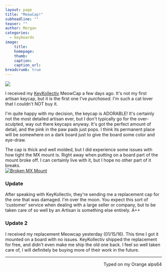 ```yaml
---
layout: page
title: "MeowCap!"
subheadline: ""
teaser: ""
author: Morgan
categories:
  - keyboards
image:
    title:
    homepage:
    thumb:
    caption:
    caption_url:
breadcrumb: true
---
```


![](https://i.imgur.com/S2V93BX.jpg)

I received my [KeyKollectiv](http://keykollectiv.com/) MeowCap a few days ago. It's not my first artisan keycap, but it is the first one I've _purchased_. I'm such a cat lover that I couldn't NOT buy it.

I'm quite happy with my decision, the keycap is ADORABLE! It's certainly not the most detailed artisan ever, but I don't typically go for the over-sculpted, way out there keycaps anyway. It's got the perfect amount of detail, and the pink in the paw pads just pops. I think its permanent place will be somewhere on a dark board just to give the board some color and eye-draw.

The cap is thick and well molded, but I did experience some issues with how tight the MX mount is. Right away when putting on a board part of the mount broke off. I can certainly live with it, but I hope no other part of it breaks.   
[![Broken MX Mount](http://imgur.com/SfYXBtB.jpg)](http://imgur.com/Ko5QpHV)

### Update
After speaking with KeyKollectiv, they're sending me a replacement cap for the one that was damaged. I'm over the moon. You expect this sort of 'customer' service when dealing with a large seller or company, but to be taken care of so well by an Artisan is something else entirely. A++

### Update 2

I received my replacement Meowcap yesterday (01/15/16). This time I got it mounted on a board with no issues. KeyKollectiv shipped the replacement for free, and didn't even make me ship the old one back. I feel so well taken care of, I will definitely be buying more of their work in the future.

 ---
<p align="right">Typed on my Orange alps64</p>
